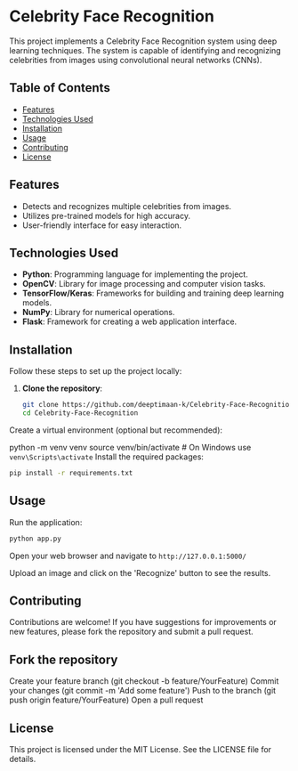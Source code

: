 # Celebrity Face Recognition

This project implements a Celebrity Face Recognition system using deep learning techniques. The system is capable of identifying and recognizing celebrities from images using convolutional neural networks (CNNs).

## Table of Contents

- [Features](#features)
- [Technologies Used](#technologies-used)
- [Installation](#installation)
- [Usage](#usage)
- [Contributing](#contributing)
- [License](#license)

## Features

- Detects and recognizes multiple celebrities from images.
- Utilizes pre-trained models for high accuracy.
- User-friendly interface for easy interaction.

## Technologies Used

- **Python**: Programming language for implementing the project.
- **OpenCV**: Library for image processing and computer vision tasks.
- **TensorFlow/Keras**: Frameworks for building and training deep learning models.
- **NumPy**: Library for numerical operations.
- **Flask**: Framework for creating a web application interface.

## Installation

Follow these steps to set up the project locally:

1. **Clone the repository**:
   ```bash
   git clone https://github.com/deeptimaan-k/Celebrity-Face-Recognition.git
   cd Celebrity-Face-Recognition
Create a virtual environment (optional but recommended):


python -m venv venv
source venv/bin/activate  # On Windows use `venv\Scripts\activate`
Install the required packages:

```bash
pip install -r requirements.txt
```
## Usage
Run the application:
```bash
python app.py
```
Open your web browser and navigate to ```http://127.0.0.1:5000/```

Upload an image and click on the 'Recognize' button to see the results.

## Contributing
Contributions are welcome! If you have suggestions for improvements or new features, please fork the repository and submit a pull request.

## Fork the repository
Create your feature branch (git checkout -b feature/YourFeature)
Commit your changes (git commit -m 'Add some feature')
Push to the branch (git push origin feature/YourFeature)
Open a pull request
## License
This project is licensed under the MIT License. See the LICENSE file for details.

